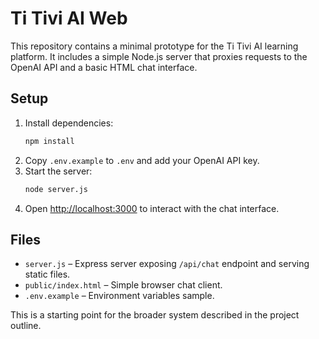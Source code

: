 # Ti Tivi AI Web

This repository contains a minimal prototype for the Ti Tivi AI learning platform. It includes a simple Node.js server that proxies requests to the OpenAI API and a basic HTML chat interface.

## Setup

1. Install dependencies:
   ```bash
   npm install
   ```
2. Copy `.env.example` to `.env` and add your OpenAI API key.
3. Start the server:
   ```bash
   node server.js
   ```
4. Open [http://localhost:3000](http://localhost:3000) to interact with the chat interface.

## Files

- `server.js` – Express server exposing `/api/chat` endpoint and serving static files.
- `public/index.html` – Simple browser chat client.
- `.env.example` – Environment variables sample.

This is a starting point for the broader system described in the project outline.
